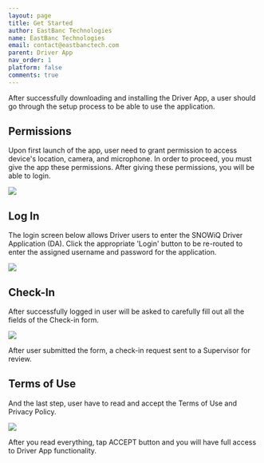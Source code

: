```yaml
---
layout: page
title: Get Started
author: EastBanc Technologies
name: EastBanc Technologies
email: contact@eastbanctech.com
parent: Driver App
nav_order: 1
platform: false
comments: true
---
```


After successfully downloading and installing the Driver App, a user should go through the setup process to be able to use the application.

## Permissions

Upon first launch of the app, user need to grant permission to access device's location, camera, and microphone. In order to proceed, you must give the app these permissions. After giving these permissions, you will be able to login.

<img src="images/driver/da-installing-drivers-app/da-permissions.png" class="ios width-sm" data-lightbox="1" />

## Log In

The login screen below allows Driver users to enter the SNOWiQ Driver Application (DA). Click the appropriate 'Login' button to be re-routed to enter the assigned username and password for the application.

<img src="images/driver/da-installing-drivers-app/da-login.png" class="ios width-sm" data-lightbox="2" />

## Check-In

After successfully logged in user will be asked to carefully fill out all the fields of the Check-in form.

<img src="images/driver/da-installing-drivers-app/da-checkin.png" class="ios width-sm" data-lightbox="3" />

After user submitted the form, a check-in request sent to a Supervisor for review.

## Terms of Use

And the last step, user have to read and accept the Terms of Use and Privacy Policy.

<img src="images/driver/da-installing-drivers-app/da-terms-of-use.png" class="ios width-sm" data-lightbox="3" />

After you read everything, tap ACCEPT button and you will have full access to Driver App functionality.